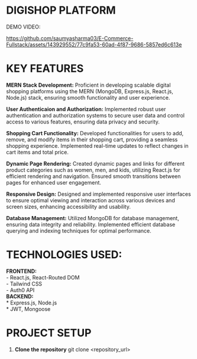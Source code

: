 # DIGISHOP PLATFORM

DEMO VIDEO:

https://github.com/saumyasharma03/E-Commerce-Fullstack/assets/143929552/77c9fa53-60ad-4f87-9686-5857ed6c613e

# KEY FEATURES

**MERN Stack Development:** Proficient in developing scalable digital shopping platforms using the MERN (MongoDB, Express.js, React.js, Node.js) stack, ensuring smooth functionality and user experience.

**User Authenticaion and Authorization:** Implemented robust user authentication and authorization systems to secure user data and control access to various features, ensuring data privacy and security.

**Shopping Cart Functionality:** Developed functionalities for users to add, remove, and modify items in their shopping cart, providing a seamless shopping experience. Implemented real-time updates to reflect changes in cart items and total price.

**Dynamic Page Rendering:** Created dynamic pages and links for different product categories such as women, men, and kids, utilizing React.js for efficient rendering and navigation. Ensured smooth transitions between pages for enhanced user engagement.

**Responsive Design:** Designed and implemented responsive user interfaces to ensure optimal viewing and interaction across various devices and screen sizes, enhancing accessibility and usability.

**Database Management:** Utilized MongoDB for database management, ensuring data integrity and reliability. Implemented efficient database querying and indexing techniques for optimal performance.

# TECHNOLOGIES USED:

**FRONTEND:**<br/>
      - React.js, React-Routed DOM <br/>
      - Tailwind CSS <br/>
      - Auth0 API <br/>
**BACKEND:** <br/>
      * Express.js, Node.js <br/>
      * JWT, Mongoose <br/>
# PROJECT SETUP

1. **Clone the repository**
   git clone <repository_url>





